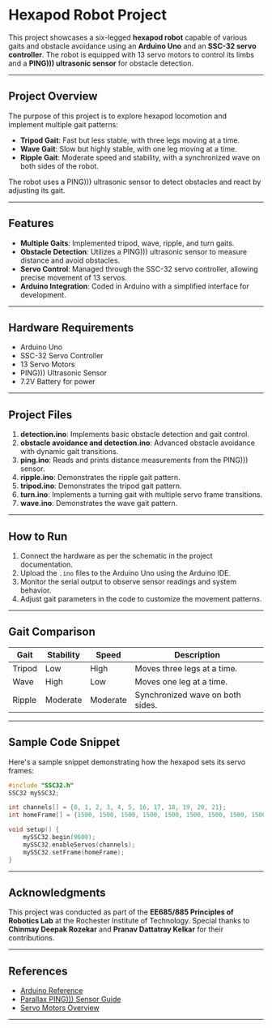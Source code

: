 
# Hexapod Robot Project

This project showcases a six-legged **hexapod robot** capable of various gaits and obstacle avoidance using an **Arduino Uno** and an **SSC-32 servo controller**. The robot is equipped with 13 servo motors to control its limbs and a **PING))) ultrasonic sensor** for obstacle detection.

---

## **Project Overview**
The purpose of this project is to explore hexapod locomotion and implement multiple gait patterns:
- **Tripod Gait**: Fast but less stable, with three legs moving at a time.
- **Wave Gait**: Slow but highly stable, with one leg moving at a time.
- **Ripple Gait**: Moderate speed and stability, with a synchronized wave on both sides of the robot.

The robot uses a PING))) ultrasonic sensor to detect obstacles and react by adjusting its gait.

---

## **Features**
- **Multiple Gaits**: Implemented tripod, wave, ripple, and turn gaits.
- **Obstacle Detection**: Utilizes a PING))) ultrasonic sensor to measure distance and avoid obstacles.
- **Servo Control**: Managed through the SSC-32 servo controller, allowing precise movement of 13 servos.
- **Arduino Integration**: Coded in Arduino with a simplified interface for development.

---

## **Hardware Requirements**
- Arduino Uno
- SSC-32 Servo Controller
- 13 Servo Motors
- PING))) Ultrasonic Sensor
- 7.2V Battery for power

---

## **Project Files**
1. **detection.ino**: Implements basic obstacle detection and gait control.
2. **obstacle avoidance and detection.ino**: Advanced obstacle avoidance with dynamic gait transitions.
3. **ping.ino**: Reads and prints distance measurements from the PING))) sensor.
4. **ripple.ino**: Demonstrates the ripple gait pattern.
5. **tripod.ino**: Demonstrates the tripod gait pattern.
6. **turn.ino**: Implements a turning gait with multiple servo frame transitions.
7. **wave.ino**: Demonstrates the wave gait pattern.

---

## **How to Run**
1. Connect the hardware as per the schematic in the project documentation.
2. Upload the `.ino` files to the Arduino Uno using the Arduino IDE.
3. Monitor the serial output to observe sensor readings and system behavior.
4. Adjust gait parameters in the code to customize the movement patterns.

---

## **Gait Comparison**
| Gait        | Stability        | Speed       | Description                        |
|-------------|------------------|-------------|-------------------------------------|
| Tripod      | Low              | High        | Moves three legs at a time.         |
| Wave        | High             | Low         | Moves one leg at a time.            |
| Ripple      | Moderate         | Moderate    | Synchronized wave on both sides.    |

---

## **Sample Code Snippet**
Here's a sample snippet demonstrating how the hexapod sets its servo frames:

```cpp
#include "SSC32.h"
SSC32 mySSC32;

int channels[] = {0, 1, 2, 3, 4, 5, 16, 17, 18, 19, 20, 21};
int homeFrame[] = {1500, 1500, 1500, 1500, 1500, 1500, 1500, 1500, 1500, 1500, 1500, 1500};

void setup() {
    mySSC32.begin(9600);
    mySSC32.enableServos(channels);
    mySSC32.setFrame(homeFrame);
}
```

---

## **Acknowledgments**
This project was conducted as part of the **EE685/885 Principles of Robotics Lab** at the Rochester Institute of Technology. Special thanks to **Chinmay Deepak Rozekar** and **Pranav Dattatray Kelkar** for their contributions.

---

## **References**
- [Arduino Reference](https://www.arduino.cc/en/Reference/HomePage)
- [Parallax PING))) Sensor Guide](https://www.parallax.com/sites/default/files/downloads/28015-PING-Sensor-Product-Guide-v2.0.pdf)
- [Servo Motors Overview](http://www.electronicshub.org/servo-motors/)

---


